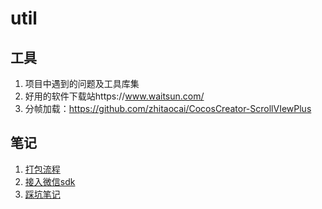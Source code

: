 # util
## 工具
1. 项目中遇到的问题及工具库集
2. 好用的软件下载站https://www.waitsun.com/
3. 分帧加载：https://github.com/zhitaocai/CocosCreator-ScrollVIewPlus


## 笔记
1. [打包流程](https://github.com/xlgohome/util/blob/master/笔记/docs/15656106195554.md)
2. [接入微信sdk](https://github.com/xlgohome/util/blob/master/%E7%AC%94%E8%AE%B0/docs/15658580479568.md)
3. [踩坑笔记](https://github.com/xlgohome/util/blob/master/笔记/docs/15660262742857.md)